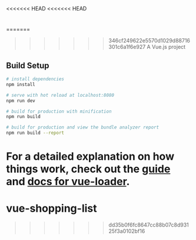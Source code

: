 <<<<<<< HEAD
<<<<<<< HEAD
#

=======
>>>>>>> 346cf249622e5570d1029d88716301c6a1f6e927
> A Vue.js project

## Build Setup

``` bash
# install dependencies
npm install

# serve with hot reload at localhost:8080
npm run dev

# build for production with minification
npm run build

# build for production and view the bundle analyzer report
npm run build --report
```

For a detailed explanation on how things work, check out the [guide](http://vuejs-templates.github.io/webpack/) and [docs for vue-loader](http://vuejs.github.io/vue-loader).
=======
# vue-shopping-list
>>>>>>> dd35b0f6fc8647cc88b07c8d93125f3a0102bf16
